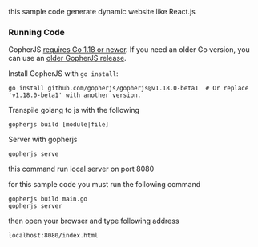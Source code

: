 this sample code generate dynamic website like React.js

### Running Code
GopherJS [requires Go 1.18 or newer](https://github.com/gopherjs/gopherjs/blob/master/doc/compatibility.md#go-version-compatibility). If you need an older Go
version, you can use an [older GopherJS release](https://github.com/gopherjs/gopherjs/releases).

Install GopherJS with `go install`:

```
go install github.com/gopherjs/gopherjs@v1.18.0-beta1  # Or replace 'v1.18.0-beta1' with another version.
```

Transpile golang to js with the following

```
gopherjs build [module|file]
```

Server with gopherjs 

```
gopherjs serve
```
this command run local server on port 8080

for this sample code you must run the following command

```
gopherjs build main.go
gopherjs server
```

then open your browser and type following address
```
localhost:8080/index.html
```